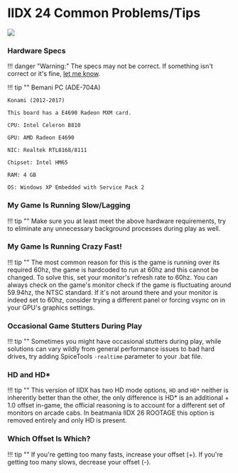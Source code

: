 # IIDX 24 Common Problems/Tips

<img src="/img/iidx24/sb.png">

### Hardware Specs

!!! danger "Warning:"
	The specs may not be correct. If something isn't correct or it's fine, [let me know](https://github.com/yxrei/two-torial/issues/1).

!!! tip ""
	Bemani PC (ADE-704A)

	Konami (2012-2017)

	This board has a E4690 Radeon MXM card.

	CPU: Intel Celeron B810

	GPU: AMD Radeon E4690
	
	NIC: Realtek RTL8168/8111
	
	Chipset: Intel HM65

	RAM: 4 GB

	OS: Windows XP Embedded with Service Pack 2
	
### My Game Is Running Slow/Lagging

!!! tip ""
	Make sure you at least meet the above hardware requirements, try to eliminate any unnecessary background processes during play as well.

### My Game Is Running Crazy Fast!

!!! tip ""
	The most common reason for this is the game is running over its required 60hz, the game is hardcoded to run at 60hz and this cannot be changed. To solve this, set your monitor's refresh rate to 60hz. You can always check on the game's monitor check if the game is fluctuating around 59.94hz, the NTSC standard. If it's not around there and your monitor is indeed set to 60hz, consider trying a different panel or forcing vsync on in your GPU's graphics settings.

### Occasional Game Stutters During Play

!!! tip ""
	Sometimes you might have occasional stutters during play, while solutions can vary wildly from general performance issues to bad hard drives, try adding SpiceTools `-realtime` parameter to your .bat file.

### HD and HD*

!!! tip ""
	This version of IIDX has two HD mode options, `HD` and `HD*` neither is inherently better than the other, the only difference is HD* is an additional + 1.0 offset in-game, the official reasoning is to account for a different set of monitors on arcade cabs. In beatmania IIDX 26 ROOTAGE this option is removed entirely and only HD is present.

### Which Offset Is Which?

!!! tip ""
	If you're getting too many fasts, increase your offset (+). If you're getting too many slows, decrease your offset (-).


